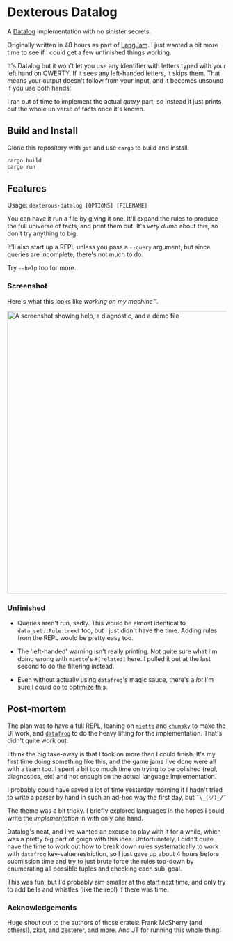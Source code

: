 # Dexterous Datalog

A [Datalog][0] implementation with no sinister secrets.

Originally written in 48 hours as part of [LangJam][5]. I just wanted a bit
more time to see if I could get a few unfinished things working.

[0]: https://en.wikipedia.org/wiki/Datalog
[5]: https://github.com/langjam/jam0004

It's Datalog but it won't let you use any identifier with letters typed with
your left hand on QWERTY. If it sees any left-handed letters, it skips them.
That means your output doesn't follow from your input, and it becomes unsound
if you use both hands!

I ran out of time to implement the actual _query_ part, so instead it just
prints out the whole universe of facts once it's known.

## Build and Install

Clone this repository with `git` and use `cargo` to build and install.

```sh
cargo build
cargo run
```

## Features

Usage: `dexterous-datalog [OPTIONS] [FILENAME]`

You can have it run a file by giving it one. It'll expand the rules to produce
the full universe of facts, and print them out. It's _very dumb_ about this, so
don't try anything to big.

It'll also start up a REPL unless you pass a `--query` argument, but since
queries are incomplete, there's not much to do.

Try `--help` too for more.

### Screenshot

Here's what this looks like _working on my machine™️_.

<img width="649" alt="A screenshot showing help, a diagnostic, and a demo file" src="https://user-images.githubusercontent.com/2024439/219977718-02e08b23-1e0b-485e-b809-514fa1dac2cf.png">

### Unfinished

- Queries aren't run, sadly. This would be almost identical to
  `data_set::Rule::next` too, but I just didn't have the time. Adding rules
  from the REPL would be pretty easy too.

- The 'left-handed' warning isn't really printing. Not quite sure what I'm
  doing wrong with `miette`'s `#[related]` here. I pulled it out at the last
  second to do the filtering instead.

- Even without actually using `datafrog`'s magic sauce, there's a _lot_ I'm
  sure I could do to optimize this.

## Post-mortem

The plan was to have a full REPL, leaning on [`miette`][1] and [`chumsky`][2]
to make the UI work, and [`datafrog`][3] to do the heavy lifting for the
implementation. That's didn't quite work out.

[1]: https://github.com/zkat/miette
[2]: https://github.com/zesterer/chumsky
[3]: https://github.com/rust-lang/datafrog

I think the big take-away is that I took on more than I could finish. It's my
first time doing something like this, and the game jams I've done were all with
a team too. I spent a bit too much time on trying to be polished (repl,
diagnostics, etc) and not enough on the actual language implementation.

I probably could have saved a lot of time yesterday morning if I hadn't tried
to write a parser by hand in such an ad-hoc way the first day, but `¯\_(ツ)_/¯`

The theme was a bit tricky. I briefly explored languages in the hopes I could
write the _implementation_ in with only one hand. 

Datalog's neat, and I've wanted an excuse to play with it for a while, which
was a pretty big part of goign with this idea. Unfortunately, I didn't quite
have the time to work out how to break down rules systematically to work with
`datafrog` key-value restriction, so I just gave up about 4 hours before
submission time and try to just brute force the rules top-down by enumerating
all possible tuples and checking each sub-goal.

This was fun, but I'd probably aim smaller at the start next time, and only try
to add bells and whistles (like the repl) if there was time.

### Acknowledgements

Huge shout out to the authors of those crates: Frank McSherry (and others!),
zkat, and zesterer, and more. And JT for running this whole thing!
